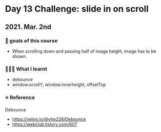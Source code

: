 # Day 13 Challenge: slide in on scroll

## 2021. Mar. 2nd

### 💙 goals of this course

- When scrolling down and passing half of image height, image has to be shown.

### 👩🏻‍💻 What I learnt

- debounce
- window.scrollY, window.innerheight, offsetTop

### ⭐️ Reference

Debounce

- https://velog.io/@yhe228/Debounce
- https://webclub.tistory.com/607
